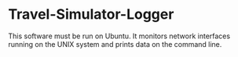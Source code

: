 # Travel-Simulator-Logger
This software must be run on Ubuntu. It monitors network interfaces running on the UNIX system and prints data on the command line.
